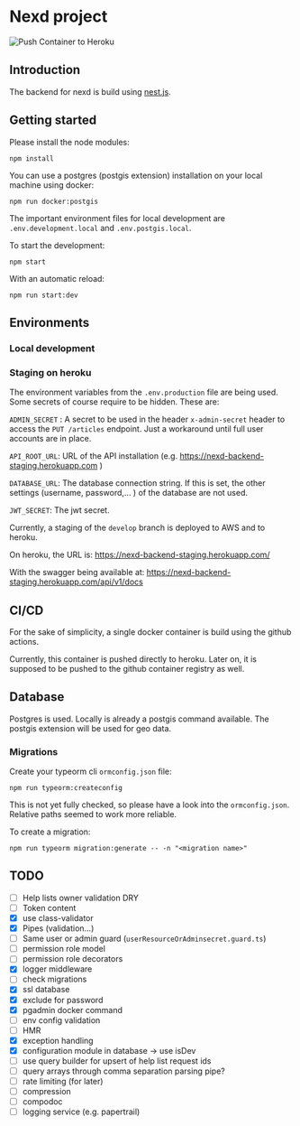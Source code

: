 # Nexd project

![Push Container to Heroku](https://github.com/NexdApp/nexd-backend/workflows/Push%20Container%20to%20Heroku/badge.svg)

## Introduction

The backend for nexd is build using [nest.js](https://nestjs.com/).

## Getting started

Please install the node modules:

`npm install`

You can use a postgres (postgis extension) installation on your local machine using docker:

`npm run docker:postgis`

The important environment files for local development are `.env.development.local` and `.env.postgis.local`.

To start the development:

`npm start`

With an automatic reload:

`npm run start:dev`

## Environments

### Local development

### Staging on heroku

The environment variables from the `.env.production` file are being used.
Some secrets of course require to be hidden. These are:

`ADMIN_SECRET` : A secret to be used in the header `x-admin-secret` header to access the `PUT /articles` endpoint. Just a workaround until full user accounts are in place.

`API_ROOT_URL`: URL of the API installation (e.g. https://nexd-backend-staging.herokuapp.com )

`DATABASE_URL`: The database connection string. If this is set, the other settings (username, password,... ) of the database are not used.

`JWT_SECRET`: The jwt secret.

Currently, a staging of the `develop` branch is deployed to AWS and to heroku.

On heroku, the URL is: https://nexd-backend-staging.herokuapp.com/

With the swagger being available at: https://nexd-backend-staging.herokuapp.com/api/v1/docs

## CI/CD

For the sake of simplicity, a single docker container is build using the github actions.

Currently, this container is pushed directly to heroku. Later on, it is supposed to be pushed to the github container registry as well.

## Database

Postgres is used. Locally is already a postgis command available. The postgis extension will be used for geo data.

### Migrations

Create your typeorm cli `ormconfig.json` file:

`npm run typeorm:createconfig`

This is not yet fully checked, so please have a look into the `ormconfig.json`. Relative paths seemed to work more reliable.

To create a migration:

`npm run typeorm migration:generate -- -n "<migration name>"`

## TODO

- [ ] Help lists owner validation DRY
- [ ] Token content
- [x] use class-validator
- [x] Pipes (validation...)
- [ ] Same user or admin guard (`userResourceOrAdminsecret.guard.ts`)
- [ ] permission role model
- [ ] permission role decorators
- [x] logger middleware
- [ ] check migrations
- [x] ssl database
- [x] exclude for password
- [x] pgadmin docker command
- [ ] env config validation
- [ ] HMR
- [x] exception handling
- [x] configuration module in database -> use isDev
- [ ] use query builder for upsert of help list request ids
- [ ] query arrays through comma separation parsing pipe?
- [ ] rate limiting (for later)
- [ ] compression
- [ ] compodoc
- [ ] logging service (e.g. papertrail)
